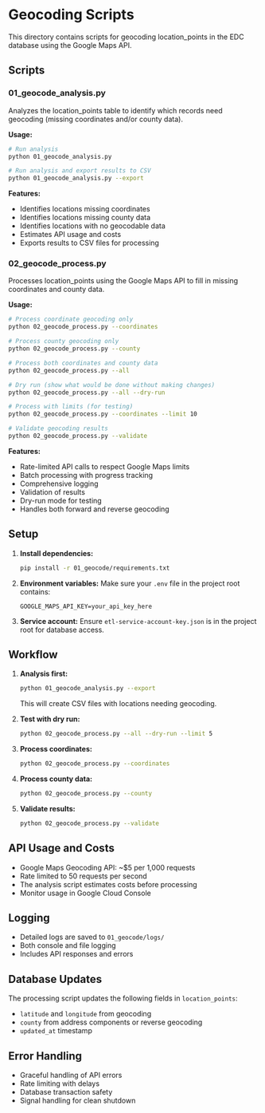 # Geocoding Scripts

This directory contains scripts for geocoding location_points in the EDC database using the Google Maps API.

## Scripts

### 01_geocode_analysis.py
Analyzes the location_points table to identify which records need geocoding (missing coordinates and/or county data).

**Usage:**
```bash
# Run analysis
python 01_geocode_analysis.py

# Run analysis and export results to CSV
python 01_geocode_analysis.py --export
```

**Features:**
- Identifies locations missing coordinates
- Identifies locations missing county data
- Identifies locations with no geocodable data
- Estimates API usage and costs
- Exports results to CSV files for processing

### 02_geocode_process.py
Processes location_points using the Google Maps API to fill in missing coordinates and county data.

**Usage:**
```bash
# Process coordinate geocoding only
python 02_geocode_process.py --coordinates

# Process county geocoding only
python 02_geocode_process.py --county

# Process both coordinates and county data
python 02_geocode_process.py --all

# Dry run (show what would be done without making changes)
python 02_geocode_process.py --all --dry-run

# Process with limits (for testing)
python 02_geocode_process.py --coordinates --limit 10

# Validate geocoding results
python 02_geocode_process.py --validate
```

**Features:**
- Rate-limited API calls to respect Google Maps limits
- Batch processing with progress tracking
- Comprehensive logging
- Validation of results
- Dry-run mode for testing
- Handles both forward and reverse geocoding

## Setup

1. **Install dependencies:**
   ```bash
   pip install -r 01_geocode/requirements.txt
   ```

2. **Environment variables:**
   Make sure your `.env` file in the project root contains:
   ```
   GOOGLE_MAPS_API_KEY=your_api_key_here
   ```

3. **Service account:**
   Ensure `etl-service-account-key.json` is in the project root for database access.

## Workflow

1. **Analysis first:**
   ```bash
   python 01_geocode_analysis.py --export
   ```
   This will create CSV files with locations needing geocoding.

2. **Test with dry run:**
   ```bash
   python 02_geocode_process.py --all --dry-run --limit 5
   ```

3. **Process coordinates:**
   ```bash
   python 02_geocode_process.py --coordinates
   ```

4. **Process county data:**
   ```bash
   python 02_geocode_process.py --county
   ```

5. **Validate results:**
   ```bash
   python 02_geocode_process.py --validate
   ```

## API Usage and Costs

- Google Maps Geocoding API: ~$5 per 1,000 requests
- Rate limited to 50 requests per second
- The analysis script estimates costs before processing
- Monitor usage in Google Cloud Console

## Logging

- Detailed logs are saved to `01_geocode/logs/`
- Both console and file logging
- Includes API responses and errors

## Database Updates

The processing script updates the following fields in `location_points`:
- `latitude` and `longitude` from geocoding
- `county` from address components or reverse geocoding
- `updated_at` timestamp

## Error Handling

- Graceful handling of API errors
- Rate limiting with delays
- Database transaction safety
- Signal handling for clean shutdown 